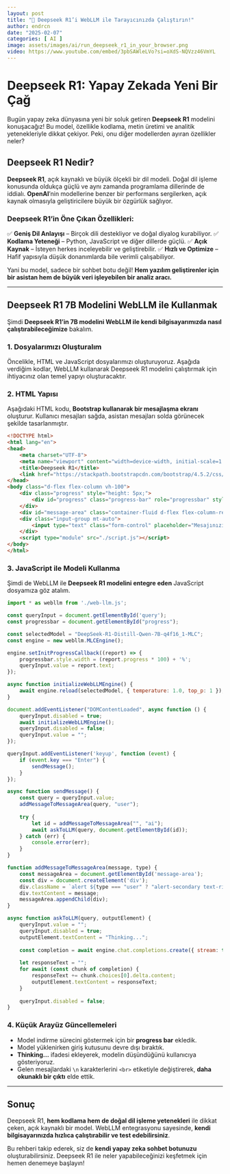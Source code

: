 ```yaml
---
layout: post
title: "🚀 Deepseek R1’i WebLLM ile Tarayıcınızda Çalıştırın!"
author: endrcn
date: "2025-02-07"
categories: [ AI ]
image: assets/images/ai/run_deepseek_r1_in_your_browser.png
video: https://www.youtube.com/embed/3pbSAWleLVo?si=oXdS-NQVzz46VmYL
---
```


# Deepseek R1: Yapay Zekada Yeni Bir Çağ

Bugün yapay zeka dünyasına yeni bir soluk getiren **Deepseek R1** modelini konuşacağız! Bu model, özellikle kodlama, metin üretimi ve analitik yetenekleriyle dikkat çekiyor. Peki, onu diğer modellerden ayıran özellikler neler?

## Deepseek R1 Nedir?

**Deepseek R1**, açık kaynaklı ve büyük ölçekli bir dil modeli. Doğal dil işleme konusunda oldukça güçlü ve aynı zamanda programlama dillerinde de iddialı. **OpenAI**’nin modellerine benzer bir performans sergilerken, açık kaynak olmasıyla geliştiricilere büyük bir özgürlük sağlıyor.

### Deepseek R1’in Öne Çıkan Özellikleri:
✅ **Geniş Dil Anlayışı** – Birçok dili destekliyor ve doğal diyalog kurabiliyor.
✅ **Kodlama Yeteneği** – Python, JavaScript ve diğer dillerde güçlü.
✅ **Açık Kaynak** – İsteyen herkes inceleyebilir ve geliştirebilir.
✅ **Hızlı ve Optimize** – Hafif yapısıyla düşük donanımlarda bile verimli çalışabiliyor.

Yani bu model, sadece bir sohbet botu değil! **Hem yazılım geliştirenler için bir asistan hem de büyük veri işleyebilen bir analiz aracı.**

---

## Deepseek R1 7B Modelini WebLLM ile Kullanmak

Şimdi **Deepseek R1’in 7B modelini WebLLM ile kendi bilgisayarımızda nasıl çalıştırabileceğimize** bakalım.

### 1. Dosyalarımızı Oluşturalım

Öncelikle, HTML ve JavaScript dosyalarımızı oluşturuyoruz. Aşağıda verdiğim kodlar, WebLLM kullanarak Deepseek R1 modelini çalıştırmak için ihtiyacınız olan temel yapıyı oluşturacaktır.

### 2. HTML Yapısı

Aşağıdaki HTML kodu, **Bootstrap kullanarak bir mesajlaşma ekranı** oluşturur. Kullanıcı mesajları sağda, asistan mesajları solda görünecek şekilde tasarlanmıştır.

```html
<!DOCTYPE html>
<html lang="en">
<head>
    <meta charset="UTF-8">
    <meta name="viewport" content="width=device-width, initial-scale=1.0">
    <title>Deepseek R1</title>
    <link href="https://stackpath.bootstrapcdn.com/bootstrap/4.5.2/css/bootstrap.min.css" rel="stylesheet">
</head>
<body class="d-flex flex-column vh-100">
    <div class="progress" style="height: 5px;">
        <div id="progress" class="progress-bar" role="progressbar" style="width:0%;" aria-valuemax="100" aria-valuemin="0"></div>
    </div>
    <div id="message-area" class="container-fluid d-flex flex-column-reverse flex-grow-1 overflow-auto"></div>
    <div class="input-group mt-auto">
        <input type="text" class="form-control" placeholder="Mesajınızı yazın..." id="query">
    </div>
    <script type="module" src="./script.js"></script>
</body>
</html>
```

### 3. JavaScript ile Modeli Kullanma

Şimdi de WebLLM ile **Deepseek R1 modelini entegre eden** JavaScript dosyamıza göz atalım.

```javascript
import * as webllm from './web-llm.js';

const queryInput = document.getElementById('query');
const progressbar = document.getElementById("progress");

const selectedModel = "DeepSeek-R1-Distill-Qwen-7B-q4f16_1-MLC";
const engine = new webllm.MLCEngine();

engine.setInitProgressCallback((report) => {
    progressbar.style.width = (report.progress * 100) + '%';
    queryInput.value = report.text;
});

async function initializeWebLLMEngine() {
    await engine.reload(selectedModel, { temperature: 1.0, top_p: 1 });
}

document.addEventListener("DOMContentLoaded", async function () {
    queryInput.disabled = true;
    await initializeWebLLMEngine();
    queryInput.disabled = false;
    queryInput.value = "";
});

queryInput.addEventListener('keyup', function (event) {
    if (event.key === "Enter") {
        sendMessage();
    }
});

async function sendMessage() {
    const query = queryInput.value;
    addMessageToMessageArea(query, "user");
    
    try {
        let id = addMessageToMessageArea("", "ai");
        await askToLLM(query, document.getElementById(id));
    } catch (err) {
        console.error(err);
    }
}

function addMessageToMessageArea(message, type) {
    const messageArea = document.getElementById('message-area');
    const div = document.createElement('div');
    div.className = `alert ${type === "user" ? "alert-secondary text-right" : "alert-primary text-left"}`;
    div.textContent = message;
    messageArea.appendChild(div);
}

async function askToLLM(query, outputElement) {
    queryInput.value = "";
    queryInput.disabled = true;
    outputElement.textContent = "Thinking...";
    
    const completion = await engine.chat.completions.create({ stream: true, messages: [{ role: "user", content: query }] });
    
    let responseText = "";
    for await (const chunk of completion) {
        responseText += chunk.choices[0].delta.content;
        outputElement.textContent = responseText;
    }
    
    queryInput.disabled = false;
}
```

### 4. Küçük Arayüz Güncellemeleri

- Model indirme sürecini göstermek için bir **progress bar** ekledik.
- Model yüklenirken giriş kutusunu devre dışı bıraktık.
- **Thinking...** ifadesi ekleyerek, modelin düşündüğünü kullanıcıya gösteriyoruz.
- Gelen mesajlardaki `\n` karakterlerini `<br>` etiketiyle değiştirerek, **daha okunaklı bir çıktı** elde ettik.

---

## Sonuç

Deepseek R1, **hem kodlama hem de doğal dil işleme yetenekleri** ile dikkat çeken, açık kaynaklı bir model. WebLLM entegrasyonu sayesinde, **kendi bilgisayarınızda hızlıca çalıştırabilir ve test edebilirsiniz**.

Bu rehberi takip ederek, siz de **kendi yapay zeka sohbet botunuzu** oluşturabilirsiniz. Deepseek R1 ile neler yapabileceğinizi keşfetmek için hemen denemeye başlayın!

